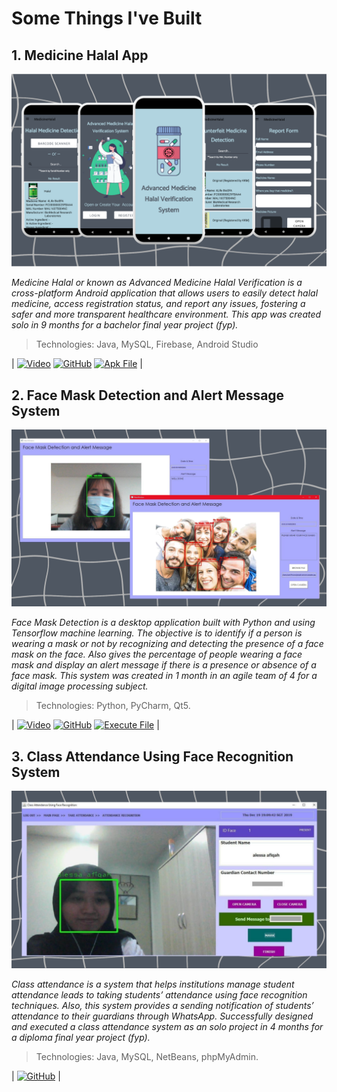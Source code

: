 # Some Things I've Built 


## 1. Medicine Halal App 

![Medicine Halal App](/assets/medicinenhalal.png)
 
*Medicine Halal or known as Advanced Medicine Halal Verification is a cross-platform Android application that allows users to easily detect halal medicine, access registration status, and report any issues, fostering a safer and more transparent healthcare environment. This app was created solo in 9 months for a bachelor final year project (fyp).*
> Technologies: Java, MySQL, Firebase, Android Studio

| [![Video](https://img.shields.io/badge/Presentation-7030A0.svg?style=for-the-badge&logo=YouTube&logoColor=white)](https://www.youtube.com/shorts/mvzK-22mIq4) [![GitHub](https://img.shields.io/badge/Code-7030A0.svg?style=for-the-badge&logo=github&logoColor=white)](https://github.com/aafiqah/advanced_medicine_halal) [![Apk File](https://img.shields.io/badge/Download%20Apk-7030A0?style=for-the-badge&logo=google-play&logoColor=white)](https://drive.google.com/file/d/1wBMtNKnuHmivdIKBGuZAuV6-Dz_YCaeE/view?usp=sharing) |

## 2. Face Mask Detection and Alert Message System 

![Face Mask Detection System](/assets/facemaskdetection.png)
 
*Face Mask Detection is a desktop application built with Python and using Tensorflow machine learning. The objective is to identify if a person is wearing a mask or not by recognizing and detecting the presence of a face mask on the face. Also gives the percentage of people wearing a face mask and display an alert message if there is a presence or absence of a face mask. This system was created in 1 month in an agile team of 4 for a digital image processing subject.*
> Technologies: Python, PyCharm, Qt5.

| [![Video](https://img.shields.io/badge/Presentation-7030A0.svg?style=for-the-badge&logo=YouTube&logoColor=white)](https://www.youtube.com/watch?v=cEa_2xrp7Aw) [![GitHub](https://img.shields.io/badge/Code-7030A0.svg?style=for-the-badge&logo=github&logoColor=white)](https://github.com/aafiqah/face_mask_detection) [![Execute File](https://img.shields.io/badge/Download%20EXE-7030A0.svg?style=for-the-badge&logo=firefox&logoColor=white)](https://drive.google.com/file/d/1PpcMZZpGd4cboIzaCSE2zDD88L3bjVUX/view?usp=sharing) |


## 3. Class Attendance Using Face Recognition System 

![Class Attendance System](/assets/classattendance.png)
 
*Class attendance is a system that helps institutions manage student attendance leads to taking students’ attendance using face recognition techniques. Also, this system provides a sending notification of students’ attendance to their guardians through WhatsApp. Successfully designed and executed a class attendance system as an solo project in 4 months for a diploma final year project (fyp).*
> Technologies: Java, MySQL, NetBeans, phpMyAdmin.

| [![GitHub](https://img.shields.io/badge/Code-7030A0.svg?style=for-the-badge&logo=github&logoColor=white)](https://github.com/aafiqah/class_attendance) |
